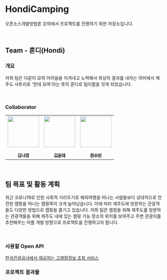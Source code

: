 # HondiCamping

 오픈소스개발방법론 강의에서 프로젝트를 진행하기 위한 저장소입니다. 

<br />

## Team - 혼디(Hondi)
### 개요 
저희 팀은 다같이 모여 어려움을 이겨내고 노력해서 최상의 결과를 내자는 의미에서 제주도 사투리로 '한데 모여'라는 뜻의 혼디로 팀이름을 짓게 되었습니다.

<br />

### Collaborator

<p align="center">
  
<table align="center" >
   <tr>
        <td align="center"><a href="https://github.com/eve-Lover"><img src="https://github.com/eve-Lover.png" width="100px;" alt=""/><br /><sub><b><br/>김나영</b></sub></a></td>
        <td align="center"><a href="https://github.com/Kim-Yoon-Tae"><img src="https://github.com/Kim-Yoon-Tae.png" width="100px;" alt=""/><br /><sub><b><br/>김윤태</b></sub></a></td>
        <td align="center"><a href="https://github.com/Subinhyun"><img src="https://github.com/Subinhyun.png" width="100px;" alt=""/><br /><sub><b><br/>현수빈</b></sub></a></td>
   </tr>
</table>

</p>

<br />

## 팀 목표 및 활동 계획

최근 코로나19로 인한 사회적 거리두기로 해외여행을 떠나는 사람들보다 상대적으로 안전한 캠핑을 떠나는 캠핑족이 크게 늘어났습니다. 이에 따라 제주도에 방문하는 관광객들도 다양한 방법으로 캠핑을 즐기고 있습니다.
저희 팀은 캠핑을 위해 제주도를 방문하는 관광객들을 위해 제주도 내에 있는 캠핑 가능 장소의 위치를 보여주고 주변 관광지를 추천해주는 어플 개발 방향으로 프로젝트를 진행하고자 합니다.

<br />

### 사용할 Open API

[한국관광공사에서 제공하는 고캠핑정보 조회 서비스](https://www.data.go.kr/data/15063201/openapi.do)

### 프로젝트 결과물

